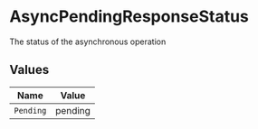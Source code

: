 # AsyncPendingResponseStatus

The status of the asynchronous operation


## Values

| Name      | Value     |
| --------- | --------- |
| `Pending` | pending   |